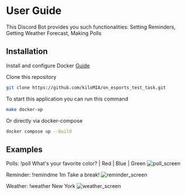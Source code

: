 # User Guide

This Discord Bot provides you such functionalities: Setting Reminders, Getting Weather Forecast, Making Polls

## Installation
Install and configure Docker [Guide](https://docs.docker.com/engine/install/)

Clone this repository
```bash
git clone https://github.com/kiloMIA/on_esports_test_task.git
```

To start this application you can run this command
```bash
make docker-up
```
Or directly via docker-compose
```bash
docker compose up --build
```
## Examples

Polls:
!poll What's your favorite color? | Red | Blue | Green
![poll_screen](https://github.com/kiloMIA/on_esports_test_task/assets/97970527/6797358c-3b2c-4d92-8324-d2e99a55c83f)

Reminder:
!remindme 1m Take a break!
![reminder_screen](https://github.com/kiloMIA/on_esports_test_task/assets/97970527/bbf0259b-cee8-461e-8ffb-25167cb685f0)

Weather:
!weather New York
![weather_screen](https://github.com/kiloMIA/on_esports_test_task/assets/97970527/f51e0b82-f9f6-49fd-8c5e-aa6547552024)
